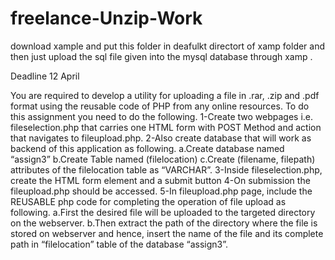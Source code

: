 # freelance-Unzip-Work


download xample and put this folder in deafulkt directort of xamp folder and then just upload the sql file given into the mysql database through xamp .

Deadline 12 April


You are required to develop a utility for uploading a file in .rar, .zip and .pdf format using the reusable code of PHP from any online resources. To do this assignment you need to do the following.
1-Create two webpages i.e. fileselection.php that carries one HTML form with POST Method and action that navigates to fileupload.php. 
2-Also create database that will work as backend of this application as following.
a.Create database named “assign3”
b.Create Table named (filelocation) 
c.Create (filename, filepath) attributes of the filelocation table as “VARCHAR”.
3-Inside fileselection.php, create the <FILE> HTML form element and a submit button
4-On submission the fileupload.php should be accessed.
5-In fileupload.php page, include the REUSABLE php code for completing the operation of file upload as following. 
a.First the desired file will be uploaded to the targeted directory on the webserver.
b.Then extract the path of the directory where the file is stored on webserver and hence, insert the name of the file and its complete path in “filelocation” table of the database “assign3”.
